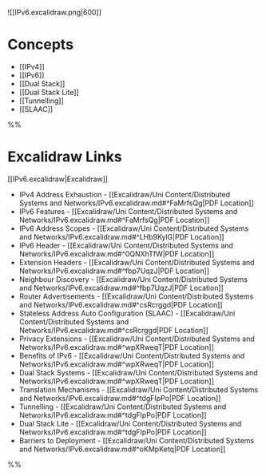 ![[IPv6.excalidraw.png|600]]

# Concepts

- [[IPv4]]
- [[IPv6]]
- [[Dual Stack]]
- [[Dual Stack Lite]]
- [[Tunnelling]]
- [[SLAAC]]

%%

# Excalidraw Links

[[IPv6.excalidraw|Excalidraw]]

- IPv4 Address Exhaustion - [[Excalidraw/Uni Content/Distributed Systems and Networks/IPv6.excalidraw.md#^FaMrfsQg|PDF Location]]
- IPv6 Features - [[Excalidraw/Uni Content/Distributed Systems and Networks/IPv6.excalidraw.md#^FaMrfsQg|PDF Location]]
- IPv6 Address Scopes - [[Excalidraw/Uni Content/Distributed Systems and Networks/IPv6.excalidraw.md#^LHb9KylG|PDF Location]]
- IPv6 Header - [[Excalidraw/Uni Content/Distributed Systems and Networks/IPv6.excalidraw.md#^0QNXhTfW|PDF Location]]
- Extension Headers - [[Excalidraw/Uni Content/Distributed Systems and Networks/IPv6.excalidraw.md#^fbp7UqzJ|PDF Location]]
- Neighbour Discovery - [[Excalidraw/Uni Content/Distributed Systems and Networks/IPv6.excalidraw.md#^fbp7UqzJ|PDF Location]]
- Router Advertisements - [[Excalidraw/Uni Content/Distributed Systems and Networks/IPv6.excalidraw.md#^csRcrggd|PDF Location]]
- Stateless Address Auto Configuration (SLAAC) - [[Excalidraw/Uni Content/Distributed Systems and Networks/IPv6.excalidraw.md#^csRcrggd|PDF Location]]
- Privacy Extensions - [[Excalidraw/Uni Content/Distributed Systems and Networks/IPv6.excalidraw.md#^wpXRweqT|PDF Location]]
- Benefits of IPv6 - [[Excalidraw/Uni Content/Distributed Systems and Networks/IPv6.excalidraw.md#^wpXRweqT|PDF Location]]
- Dual Stack Systems - [[Excalidraw/Uni Content/Distributed Systems and Networks/IPv6.excalidraw.md#^wpXRweqT|PDF Location]]
- Translation Mechanisms - [[Excalidraw/Uni Content/Distributed Systems and Networks/IPv6.excalidraw.md#^tdgFIpPo|PDF Location]]
- Tunnelling - [[Excalidraw/Uni Content/Distributed Systems and Networks/IPv6.excalidraw.md#^tdgFIpPo|PDF Location]]
- Dual Stack Lite - [[Excalidraw/Uni Content/Distributed Systems and Networks/IPv6.excalidraw.md#^tdgFIpPo|PDF Location]]
- Barriers to Deployment - [[Excalidraw/Uni Content/Distributed Systems and Networks/IPv6.excalidraw.md#^oKMpKetq|PDF Location]]

%%
